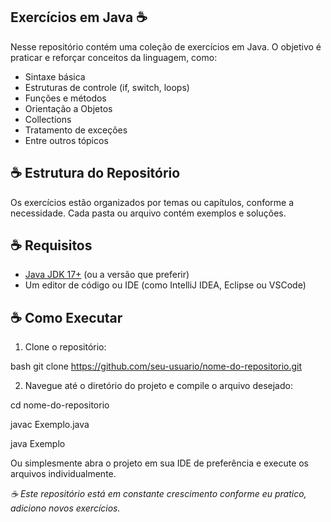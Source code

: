 ##  Exercícios em Java ☕️

Nesse repositório contém uma coleção de exercícios em Java. O objetivo é praticar e reforçar conceitos da linguagem, como:

- Sintaxe básica
- Estruturas de controle (if, switch, loops)
- Funções e métodos
- Orientação a Objetos
- Collections
- Tratamento de exceções
- Entre outros tópicos

## ☕️ Estrutura do Repositório

Os exercícios estão organizados por temas ou capítulos, conforme a necessidade. Cada pasta ou arquivo contém exemplos e soluções.

## ☕️ Requisitos

- [Java JDK 17+](https://www.oracle.com/java/technologies/javase-downloads.html) (ou a versão que preferir)
- Um editor de código ou IDE (como IntelliJ IDEA, Eclipse ou VSCode)

## ☕️ Como Executar

1. Clone o repositório:

  bash
  git clone https://github.com/seu-usuario/nome-do-repositorio.git

2. Navegue até o diretório do projeto e compile o arquivo desejado:

  cd nome-do-repositorio

  javac Exemplo.java

  java Exemplo

Ou simplesmente abra o projeto em sua IDE de preferência e execute os arquivos individualmente.

*☕️ Este repositório está em constante crescimento conforme eu pratico,
adiciono novos exercícios.*
